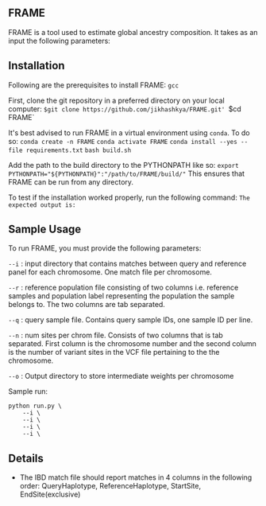 ## FRAME ##

FRAME is a tool used to estimate global ancestry composition. It takes as an input the following parameters:

## Installation ##

Following are the prerequisites to install FRAME:
`gcc`

First, clone the git repository in a preferred directory on your local computer:
`$git clone https://github.com/jikhashkya/FRAME.git'
`$cd FRAME`

It's best advised to run FRAME in a virtual environment using `conda`. To do so:
`conda create -n FRAME`
`conda activate FRAME`
`conda install --yes --file requirements.txt`
`bash build.sh`

Add the path to the build directory to the PYTHONPATH like so:
`export PYTHONPATH="${PYTHONPATH}":"/path/to/FRAME/build/"`
This ensures that FRAME can be run from any directory.


To test if the installation worked properly, run the following command:
``
The expected output is: 
``

## Sample Usage ##
To run FRAME, you must provide the following parameters:

`--i` : input directory that contains matches between query and reference panel for each chromosome. One match file per chromosome.

`--r` : reference population file consisting of two columns i.e. reference samples and population label representing the population the sample belongs to. 
The two columns are tab separated.

`--q` : query sample file. 
Contains query sample IDs, one sample ID per line. 

`--n` : num sites per chrom file.
Consists of two columns that is tab separated.
First column is the chromosome number and the second column is the number of variant sites in the VCF file pertaining to the the chromosome.

`--o` : Output directory to store intermediate weights per chromosome 

Sample run:
```
python run.py \
    --i \
    --i \
    --i \
    --i \
```

## Details ##

- The IBD match file should report matches in 4 columns in the following order:
QueryHaplotype, ReferenceHaplotype, StartSite, EndSite(exclusive)

